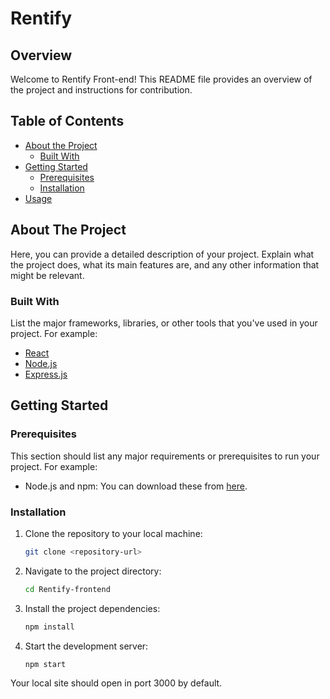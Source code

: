 # Rentify

## Overview

Welcome to Rentify Front-end! This README file provides an overview of the project and instructions for contribution.


## Table of Contents

- [About the Project](#about-the-project)
  - [Built With](#built-with)
- [Getting Started](#getting-started)
  - [Prerequisites](#prerequisites)
  - [Installation](#installation)
- [Usage](#usage)

## About The Project

Here, you can provide a detailed description of your project. Explain what the project does, what its main features are, and any other information that might be relevant.

### Built With

List the major frameworks, libraries, or other tools that you've used in your project. For example:

- [React](https://reactjs.org/)
- [Node.js](https://nodejs.org/)
- [Express.js](https://expressjs.com/)

## Getting Started

### Prerequisites

This section should list any major requirements or prerequisites to run your project. For example:

- Node.js and npm: You can download these from [here](https://nodejs.org/en/download/).

### Installation

1. Clone the repository to your local machine:

   ```sh
   git clone <repository-url>
   ```
2. Navigate to the project directory:

   ```sh
   cd Rentify-frontend
   ```
3. Install the project dependencies:

   ```sh
   npm install
   ```
4. Start the development server:

   ```sh
   npm start
   ```
Your local site should open in port 3000 by default.
